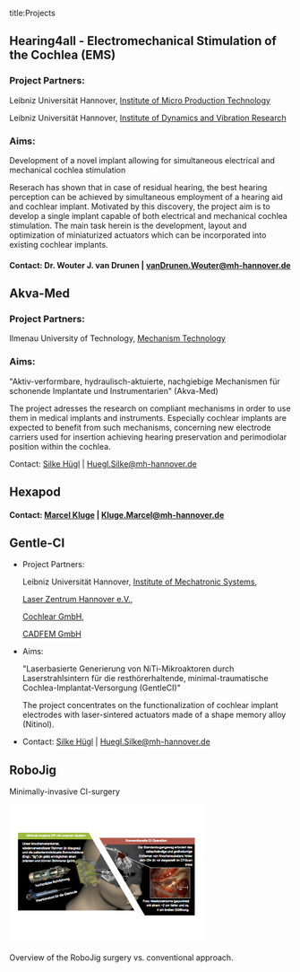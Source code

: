 title:Projects


## Hearing4all - Electromechanical Stimulation of the Cochlea (EMS)


### Project Partners: 
	
Leibniz Universität Hannover, [Institute of Micro Production Technology](http://www.impt.uni-hannover.de/das_impt.html?&L=1 "Institute of Micro Production Technology")

Leibniz Universität Hannover, [Institute of Dynamics and Vibration Research](http://www.ids.uni-hannover.de/ueber_uns.html?&L=1 "Institute of Dynamics and Vibration Research")

### Aims:

Development of a novel implant allowing for simultaneous electrical and mechanical cochlea stimulation
	
Reserach has shown that in case of residual hearing, the best hearing perception can be achieved by simultaneous employment of a hearing aid and cochlear implant. 
Motivated by this discovery, the project aim is to develop a single implant capable of both electrical and mechanical cochlea stimulation. The main task herein is the development, layout and optimization of miniaturized actuators which can be incorporated into existing cochlear implants.
	
#### Contact: Dr. Wouter J. van Drunen | vanDrunen.Wouter@mh-hannover.de


## Akva-Med

### Project Partners:

Ilmenau University of Technology, [Mechanism Technology](https://www.tu-ilmenau.de/en/mechanism-technology-group "TU Ilmenau - Mechanism Technology")

### Aims:

"Aktiv-verformbare, hydraulisch-aktuierte, nachgiebige Mechanismen für schonende Implantate und Instrumentarien" (Akva-Med)
	
The project adresses the research on compliant mechanisms in order to use them in medical implants and instruments. Especially cochlear implants are expected to benefit from such mechanisms, concerning new electrode carriers used for insertion achieving hearing preservation and perimodiolar position within the cochlea.
	
Contact: [Silke Hügl](http://www.vianna.de/01_workgroups/majdani/staff/silke.html) | Huegl.Silke@mh-hannover.de


## Hexapod

#### Contact: [Marcel Kluge](http://www.vianna.de/01_workgroups/majdani/staff/marcel.html) | Kluge.Marcel@mh-hannover.de


## Gentle-CI

-   Project Partners: 
	
	Leibniz Universität Hannover, [Institute of Mechatronic Systems](http://www.imes.uni-hannover.de/institut.html?&L=1 "Institute of Mechatronic Systems"),
	
	[Laser Zentrum Hannover e.V.](http://www.lzh.de/en "LZH"),
	
	[Cochlear GmbH](http://www.cochlear.com "Cochlear GmbH"),
	
	[CADFEM GmbH](http://www.cadfem.de/ "CADFEM GmbH")
	
-   Aims:

    "Laserbasierte Generierung von NiTi-Mikroaktoren durch Laserstrahlsintern für die resthörerhaltende,
	minimal-traumatische Cochlea-Implantat-Versorgung (GentleCI)"
	
    The project concentrates on the functionalization of cochlear implant electrodes with laser-sintered actuators made of a shape memory alloy (Nitinol).
	
-   Contact: [Silke Hügl](http://www.vianna.de/01_workgroups/majdani/staff/silke.html) | Huegl.Silke@mh-hannover.de


## RoboJig

Minimally-invasive CI-surgery


![Overview of RoboJig System](projects/robojig-overview-de.png)

Overview of the RoboJig surgery vs. conventional approach.



